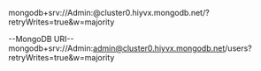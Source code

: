 mongodb+srv://Admin:<password>@cluster0.hiyvx.mongodb.net/<dbname>?retryWrites=true&w=majority

--MongoDB URI--
mongodb+srv://Admin:admin@cluster0.hiyvx.mongodb.net/users?retryWrites=true&w=majority
